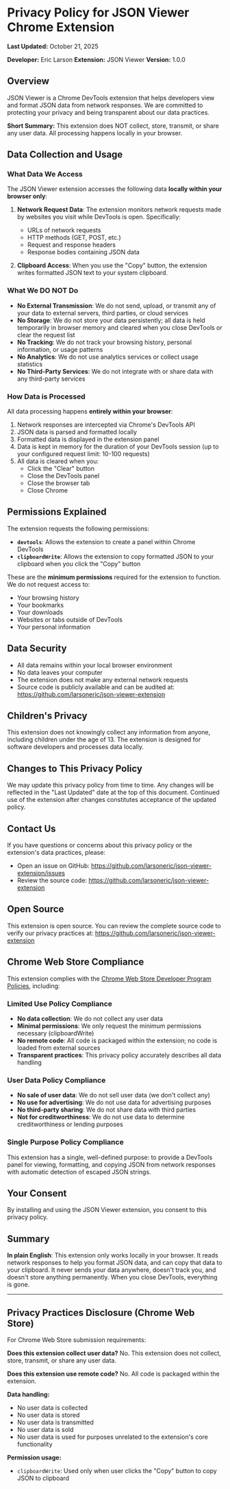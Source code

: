 # Privacy Policy for JSON Viewer Chrome Extension

**Last Updated:** October 21, 2025

**Developer:** Eric Larson
**Extension:** JSON Viewer
**Version:** 1.0.0

## Overview

JSON Viewer is a Chrome DevTools extension that helps developers view and format JSON data from network responses. We are committed to protecting your privacy and being transparent about our data practices.

**Short Summary:** This extension does NOT collect, store, transmit, or share any user data. All processing happens locally in your browser.

## Data Collection and Usage

### What Data We Access

The JSON Viewer extension accesses the following data **locally within your browser only**:

1. **Network Request Data**: The extension monitors network requests made by websites you visit while DevTools is open. Specifically:
   - URLs of network requests
   - HTTP methods (GET, POST, etc.)
   - Request and response headers
   - Response bodies containing JSON data

2. **Clipboard Access**: When you use the "Copy" button, the extension writes formatted JSON text to your system clipboard.

### What We DO NOT Do

- **No External Transmission**: We do not send, upload, or transmit any of your data to external servers, third parties, or cloud services
- **No Storage**: We do not store your data persistently; all data is held temporarily in browser memory and cleared when you close DevTools or clear the request list
- **No Tracking**: We do not track your browsing history, personal information, or usage patterns
- **No Analytics**: We do not use analytics services or collect usage statistics
- **No Third-Party Services**: We do not integrate with or share data with any third-party services

### How Data is Processed

All data processing happens **entirely within your browser**:

1. Network responses are intercepted via Chrome's DevTools API
2. JSON data is parsed and formatted locally
3. Formatted data is displayed in the extension panel
4. Data is kept in memory for the duration of your DevTools session (up to your configured request limit: 10-100 requests)
5. All data is cleared when you:
   - Click the "Clear" button
   - Close the DevTools panel
   - Close the browser tab
   - Close Chrome

## Permissions Explained

The extension requests the following permissions:

- **`devtools`**: Allows the extension to create a panel within Chrome DevTools
- **`clipboardWrite`**: Allows the extension to copy formatted JSON to your clipboard when you click the "Copy" button

These are the **minimum permissions** required for the extension to function. We do not request access to:
- Your browsing history
- Your bookmarks
- Your downloads
- Websites or tabs outside of DevTools
- Your personal information

## Data Security

- All data remains within your local browser environment
- No data leaves your computer
- The extension does not make any external network requests
- Source code is publicly available and can be audited at: https://github.com/larsoneric/json-viewer-extension

## Children's Privacy

This extension does not knowingly collect any information from anyone, including children under the age of 13. The extension is designed for software developers and processes data locally.

## Changes to This Privacy Policy

We may update this privacy policy from time to time. Any changes will be reflected in the "Last Updated" date at the top of this document. Continued use of the extension after changes constitutes acceptance of the updated policy.

## Contact Us

If you have questions or concerns about this privacy policy or the extension's data practices, please:

- Open an issue on GitHub: https://github.com/larsoneric/json-viewer-extension/issues
- Review the source code: https://github.com/larsoneric/json-viewer-extension

## Open Source

This extension is open source. You can review the complete source code to verify our privacy practices at: https://github.com/larsoneric/json-viewer-extension

## Chrome Web Store Compliance

This extension complies with the [Chrome Web Store Developer Program Policies](https://developer.chrome.com/docs/webstore/program-policies/), including:

### Limited Use Policy Compliance
- **No data collection**: We do not collect any user data
- **Minimal permissions**: We only request the minimum permissions necessary (clipboardWrite)
- **No remote code**: All code is packaged within the extension; no code is loaded from external sources
- **Transparent practices**: This privacy policy accurately describes all data handling

### User Data Policy Compliance
- **No sale of user data**: We do not sell user data (we don't collect any)
- **No use for advertising**: We do not use data for advertising purposes
- **No third-party sharing**: We do not share data with third parties
- **Not for creditworthiness**: We do not use data to determine creditworthiness or lending purposes

### Single Purpose Policy Compliance
This extension has a single, well-defined purpose: to provide a DevTools panel for viewing, formatting, and copying JSON from network responses with automatic detection of escaped JSON strings.

## Your Consent

By installing and using the JSON Viewer extension, you consent to this privacy policy.

## Summary

**In plain English**: This extension only works locally in your browser. It reads network responses to help you format JSON data, and can copy that data to your clipboard. It never sends your data anywhere, doesn't track you, and doesn't store anything permanently. When you close DevTools, everything is gone.

---

## Privacy Practices Disclosure (Chrome Web Store)

For Chrome Web Store submission requirements:

**Does this extension collect user data?**
No. This extension does not collect, store, transmit, or share any user data.

**Does this extension use remote code?**
No. All code is packaged within the extension.

**Data handling:**
- No user data is collected
- No user data is stored
- No user data is transmitted
- No user data is sold
- No user data is used for purposes unrelated to the extension's core functionality

**Permission usage:**
- `clipboardWrite`: Used only when user clicks the "Copy" button to copy JSON to clipboard
